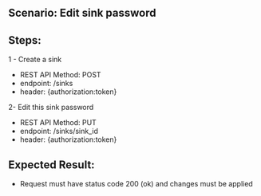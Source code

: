 ## Scenario: Edit sink password 
## Steps:
1 - Create a sink

- REST API Method: POST
- endpoint: /sinks
- header: {authorization:token}

2- Edit this sink password

- REST API Method: PUT
- endpoint: /sinks/sink_id
- header: {authorization:token}


## Expected Result:
- Request must have status code 200 (ok) and changes must be applied
 